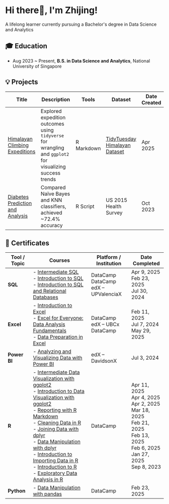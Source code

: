 # Hi there👋, I'm Zhijing!  
A lifelong learner currently pursuing a Bachelor's degree in Data Science and Analytics
## 🎓 Education
- Aug 2023 ~ Present, **B.S. in Data Science and Analytics**, National University of Singapore 
  
## 💡 Projects

| Title                                | Description                                                                                         | Tools                                                                                 | Dataset                                                                                          | Date Created |
|-------------------------------------|-----------------------------------------------------------------------------------------------------|--------------------------------------------------------------------------------------------------|--------------------------------------------------------------------------------------------------|----------------|
| [Himalayan Climbing Expeditions](https://github.com/zhijing31/Himalayan-Climbing-Expeditions)      | Explored expedition outcomes using `tidyverse` for wrangling and `ggplot2` for visualizing success trends | R Markdown                                                                                      | [TidyTuesday Himalayan Dataset](https://github.com/rfordatascience/tidytuesday/tree/main/data/2025/2025-01-21) | Apr 2025       |
| [Diabetes Prediction and Analysis](https://github.com/zhijing31/Diabetes-Statistical-Report)  | Compared Naïve Bayes and KNN classifiers, achieved ~72.4% accuracy                                  | R Script                                                                                         | US 2015 Health Survey                                                                             | Oct 2023       |


## 📜 Certificates

| Tool / Topic    | Courses                                                                                                           | Platform / Institution                         | Date Completed       |
|------------------|--------------------------------------------------------------------------------------------------------------------|------------------------------------------------|----------------------|
| **SQL**          | - [Intermediate SQL](https://www.datacamp.com/completed/statement-of-accomplishment/course/f459d7a85baf236e2b79078360ba0abc0dc08d10) <br> - [Introduction to SQL](https://www.datacamp.com/completed/statement-of-accomplishment/course/0de0cb10fac48079bf9466a6797f7d6220b16b3e) <br> - [Introduction to SQL and Relational Databases](https://courses.edx.org/certificates/217ee93123f940e3929778e7f137b4ba) | DataCamp <br> DataCamp <br> edX – UPValenciaX | Apr 9, 2025 <br> Feb 23, 2025 <br> Jul 30, 2024 |
| **Excel**        | - [Introduction to Excel](https://www.datacamp.com/completed/statement-of-accomplishment/course/69f30c5b586304f610a3f1998ae19e5e31200007) <br> - [Excel for Everyone: Data Analysis Fundamentals](https://courses.edx.org/certificates/f3bacd037cf242f5b9b84903584b5796) <br> - [Data Preparation in Excel](https://www.datacamp.com/completed/statement-of-accomplishment/course/6bdd0d4db0011c887abee52f220c8e3f44553b08) | DataCamp <br> edX – UBCx <br> DataCamp        | Feb 11, 2025 <br> Jul 7, 2024 <br> May 29, 2025 |
| **Power BI**     | - [Analyzing and Visualizing Data with Power BI](https://courses.edx.org/certificates/a6dc74bae2a34d8eaa0d0c99be4b0b7a) | edX – DavidsonX                                | Jul 3, 2024          |
| **R**            | - [Intermediate Data Visualization with ggplot2](https://www.datacamp.com/completed/statement-of-accomplishment/course/2e5f3800ec5219d24aa31c725d8d66c5c49ef40a) <br> - [Introduction to Data Visualization with ggplot2](https://www.datacamp.com/completed/statement-of-accomplishment/course/ab545ef4eb6b3e2b982e975b86605a71491a53ac) <br> - [Reporting with R Markdown](https://www.datacamp.com/completed/statement-of-accomplishment/course/7c322f37186b347607b18bec546b29c98d021b9a) <br> - [Cleaning Data in R](https://www.datacamp.com/completed/statement-of-accomplishment/course/f189aa76a67e2172ba1fd52d1dc5af098ffc2156) <br> - [Joining Data with dplyr](https://www.datacamp.com/completed/statement-of-accomplishment/course/93e301284c9f2f46facebb6f3164f1c323d44e14) <br> - [Data Manipulation with dplyr](https://www.datacamp.com/completed/statement-of-accomplishment/course/a6fa214ae2f3fd723e863f49505c13f82be104f6) <br> - [Introduction to Importing Data in R](https://www.datacamp.com/completed/statement-of-accomplishment/course/b517fa526808557a6a71d404751cf3ed3dc3fbde) <br> - [Introduction to R](https://www.datacamp.com/completed/statement-of-accomplishment/course/1e3ec380645770ce2543210a9da99b543bc6a5ad) <br> - [Exploratory Data Analysis in R](https://www.datacamp.com/completed/statement-of-accomplishment/course/55e5ab25a814ea65a3fc68b4c6ae9934c20c7b9a) | DataCamp | Apr 11, 2025 <br> Apr 4, 2025 <br> Apr 2, 2025 <br> Mar 18, 2025 <br> Feb 21, 2025 <br> Feb 13, 2025 <br> Feb 6, 2025 <br> Jan 27, 2025 <br> Sep 8, 2023 |
| **Python**       | - [Data Manipulation with pandas](https://www.datacamp.com/completed/statement-of-accomplishment/course/5f757b94737f4e70636981526d0d81fb18ac8e71) | DataCamp | Feb 23, 2025 |

